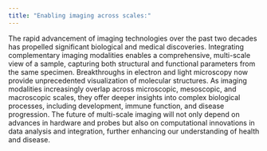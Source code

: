 ```yaml
---
title: "Enabling imaging across scales:"
---
```


 The rapid advancement of imaging technologies over the past two decades has propelled significant biological and medical discoveries. Integrating complementary imaging modalities enables a comprehensive, multi-scale view of a sample, capturing both structural and functional parameters from the same specimen. Breakthroughs in electron and light microscopy now provide unprecedented visualization of molecular structures. As imaging modalities increasingly overlap across microscopic, mesoscopic, and macroscopic scales, they offer deeper insights into complex biological processes, including development, immune function, and disease progression. The future of multi-scale imaging will not only depend on advances in hardware and probes but also on computational innovations in data analysis and integration, further enhancing our understanding of health and disease.